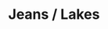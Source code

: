 ---
ee_id: '4372'
site: '1'
type: '2'
url: 2016-100-jeans-lakes
title: Jeans / Lakes
year: '2016'
display_year: '2016'
medium: 1920x1080 H.264/MPEG-4 Part 10 looped digital file (from 11 lossless TIFS),
  media player, 65–75” flatscreen, armature, various cables
dims:
pitch:
ps:
live_url:
related:
youtube:
related_code:
imgs: jeans-lakes-2016-100-install-database-dt.jpg
subheading:
download:
add_credit:
commission:
layout: things-i-made
---
